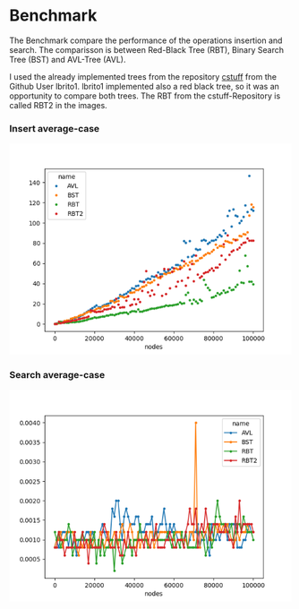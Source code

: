 # Benchmark

The Benchmark compare the performance of the operations insertion and search.
The comparisson is between Red-Black Tree (RBT), Binary Search Tree (BST) and
AVL-Tree (AVL).

I used the already implemented trees from the repository 
[cstuff](https://github.com/lbrito1/cstuff) from the Github User lbrito1. 
lbrito1 implemented also a red black tree, so it was an opportunity to compare
both trees. The RBT from the cstuff-Repository is called RBT2 in the images.

### Insert average-case 
![Insert average-case](./plot/images/insert-avg.png)

### Search average-case
![Search average-case](./plot/images/search-avg.png)

<!-- ### Insert worst-case
![Insert worst-case](./plot/insert_worst.png)

### Search worst-case
![Search worst-case](./plot/search_worst.png) -->